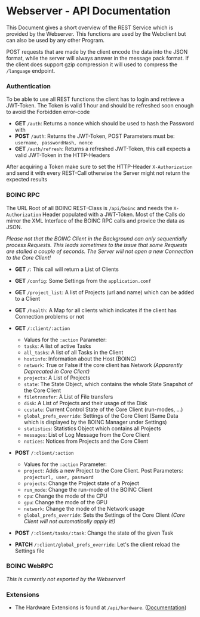 Webserver - API Documentation
=============================
This Document gives a short overview of the REST Service which is provided by the 
Webserver. This functions are used by the Webclient but can also be used by any other
Program. 

POST requests that are made by the client encode the data into the JSON format, while the
server will always answer in the message pack format. If the client does support gzip compression
it will used to compress the ``/language`` endpoint. 

### Authentication
To be able to use all REST functions the client has to login and retrieve a JWT-Token.
The Token is valid 1 hour and should be refreshed soon enough to avoid the Forbidden error-code

* **GET** `/auth`: Returns a nonce which should be used to hash the Password with
* **POST** `/auth`: Returns the JWT-Token, POST Parameters must be: `username, passwordHash, nonce`
* **GET** `/auth/refresh`: Returns a refreshed JWT-Token, this call expects a valid JWT-Token 
in the HTTP-Headers

After acquiring a Token make sure to set the HTTP-Header `X-Authorization` and send it with every
REST-Call otherwise the Server might not return the expected results 

### BOINC RPC
The URL Root of all BOINC REST-Class is `/api/boinc` and needs the `X-Authorization` Header populated 
with a JWT-Token. Most of the Calls do mirror the XML Interface of the BOINC RPC 
calls and provice the data as JSON. 

*Please not that the BOINC Client in the Background can only sequentially process 
Requests. This leads sometimes to the issue that some Requests are stalled a couple of
seconds. The Server will not open a new Connection to the Core Client!* 

* **GET** `/`: This call will return a List of Clients
* **GET** `/config`: Some Settings from the `application.conf` 
* **GET** `/project_list`: A list of Projects (url and name) which can be added to a Client
* **GET** `/health`: A Map for all clients which indicates if the client has Connection problems or not
* **GET** `/:client/:action`
  * Values for the `:action` Parameter:
  * `tasks`: A list of active Tasks
  * `all_tasks`: A list of all Tasks in the Client 
  * `hostinfo`: Information about the Host (BOINC)
  * `network`: True or False if the core client has Network *(Apparently Deprecated in Core Client)*
  * `projects`: A List of Projects
  * `state`: The State Object, which contains the whole State Snapshot of the Core Client
  * `filetransfer`: A List of File transfers
  * `disk`: A List of Projects and their usage of the Disk
  * `ccstate`: Current Control State of the Core Client (run-modes, ...)
  * `global_prefs_override`: Settings of the Core Client (Same Data which is displayed by the BOINC Manager under Settings)
  * `statistics`: Statistics Object which contains all Projects
  * `messages`: List of Log Message from the Core Client
  * `notices`: Notices from Projects and the Core Client

* **POST** `/:client/:action`
  * Values for the `:action` Parameter:
  * `project`: Adds a new Project to the Core Client. Post Parameters: `projecturl, user, password`
  * `projects`: Change the Project state of a Project
  * `run_mode`: Change the run-mode of the BOINC Client
  * `cpu`: Change the mode of the CPU 
  * `gpu`: Change the mode of the GPU
  * `network`: Change the mode of the Network usage
  * `global_prefs_override`: Sets the Settings of the Core Client _(Core Client will not automatically apply it!)_
  
* **POST** `/:client/tasks/:task`: Change the state of the given Task

* **PATCH** `/:client/global_prefs_override`: Let's the client reload the Settings file
  
### BOINC WebRPC
*This is currently not exported by the Webserver!*

### Extensions
* The Hardware Extensions is found at `/api/hardware`. ([Documentation](doc/extension/Hardware.md))
